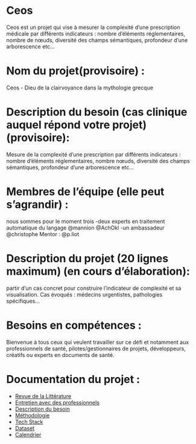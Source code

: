 # Ceos
Ceos est un projet qui vise à mesurer la complexité d’une prescription médicale par différents indicateurs : nombre d’éléments réglementaires, nombre de nœuds, diversité des champs sémantiques, profondeur d’une arborescence etc…

# Nom du projet(provisoire) : 
Ceos - Dieu de la clairvoyance dans la mythologie grecque 

# Description du besoin (cas clinique auquel répond votre projet) (provisoire): 
Mesure de la complexité d’une prescription par différents indicateurs : nombre d’éléments réglementaires, nombre nœuds, diversité des champs sémantiques, profondeur d’une arborescence etc…

# Membres de l’équipe (elle peut s’agrandir) : 
nous sommes pour le moment trois
-deux experts en traitement automatique du langage @mannion @AchOkl
-un ambassadeur @christophe
Mentor : @p.liot

# Description du projet (20 lignes maximum) (en cours d’élaboration): 
partir d’un cas concret pour construire l’indicateur de complexité et sa visualisation. Cas évoqués : médecins urgentistes, pathologies spécifiques…

# Besoins en compétences : 
Bienvenue à tous ceux qui veulent travailler sur ce défi et notamment aux professionnels de santé, pilotes/gestionnaires de projets, développeurs, créatifs ou experts en documents de santé.

# Documentation du projet :
- [Revue de la Littérature](https://github.com/nammu-io/ceos/blob/main/Revue-Litt%C3%A9rature.md)
- [Entretien avec des professionnels](https://github.com/nammu-io/ceos/blob/main/Revue-Litt%C3%A9rature.md)
- [Description du besoin](https://github.com/nammu-io/ceos/blob/main/Revue-Litt%C3%A9rature.md)
- [Méthodologie](https://github.com/nammu-io/ceos/blob/main/Revue-Litt%C3%A9rature.md)
- [Tech Stack](https://github.com/nammu-io/ceos/blob/main/Revue-Litt%C3%A9rature.md)
- [Dataset](https://github.com/nammu-io/ceos/blob/main/Revue-Litt%C3%A9rature.md)
- [Calendrier](hhttps://github.com/nammu-io/ceos/blob/main/Revue-Litt%C3%A9rature.md)

